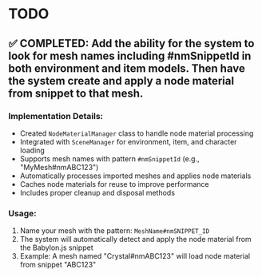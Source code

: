 # TODO

## ✅ COMPLETED: Add the ability for the system to look for mesh names including #nmSnippetId in both environment and item models. Then have the system create and apply a node material from snippet to that mesh.

### Implementation Details:
- Created `NodeMaterialManager` class to handle node material processing
- Integrated with `SceneManager` for environment, item, and character loading
- Supports mesh names with pattern `#nmSnippetId` (e.g., "MyMesh#nmABC123")
- Automatically processes imported meshes and applies node materials
- Caches node materials for reuse to improve performance
- Includes proper cleanup and disposal methods

### Usage:
1. Name your mesh with the pattern: `MeshName#nmSNIPPET_ID`
2. The system will automatically detect and apply the node material from the Babylon.js snippet
3. Example: A mesh named "Crystal#nmABC123" will load node material from snippet "ABC123"
